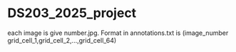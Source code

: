 # DS203_2025_project
each image is give number.jpg. 
Format in annotations.txt is (image_number grid_cell_1,grid_cell_2,...,grid_cell_64)
